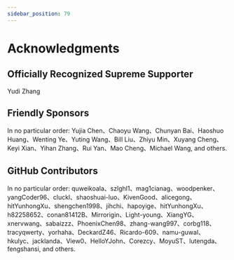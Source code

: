 ```yaml
---
sidebar_position: 79
---
```


# Acknowledgments

## Officially Recognized Supreme Supporter
Yudi Zhang

## Friendly Sponsors
In no particular order: Yujia Chen、Chaoyu Wang、Chunyan Bai、Haoshuo Huang、Wenting Ye、Yuting Wang、Bill Liu、Zhiyu Min、Xuyang Cheng、Keyi Xian、Yihan Zhang、Rui Yan、Mao Cheng、Michael
Wang, and others.

## GitHub Contributors

In no particular order: quweikoala、szlghl1、mag1cianag、woodpenker、yangCoder96、cluckl、shaoshuai-luo、KivenGood、alicegong、hitYunhongXu、shengchen1998、jihchi、hapoyige、hitYunhongXu、h82258652、conan81412B、Mirrorigin、Light-young、XiangYG、xnervwang、sabaizzz、PhoenixChen98、zhang-wang997、corbg118、tracyqwerty、yorhaha、DeckardZ46、Ricardo-609、namu-guwal、hkulyc、jacklanda、View0、HelloYJohn、Corezcy、MoyuST、lutengda、fengshansi, and others.